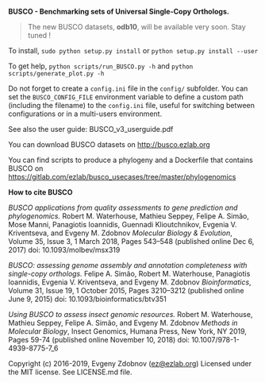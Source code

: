 **BUSCO - Benchmarking sets of Universal Single-Copy Orthologs.**

> The new BUSCO datasets, **odb10**, will be available very soon. Stay tuned !

To install, ``sudo python setup.py install`` or ``python setup.py install --user``

To get help, ``python scripts/run_BUSCO.py -h`` and ``python scripts/generate_plot.py -h``

Do not forget to create a ``config.ini`` file in the ``config/`` subfolder. You can set the ``BUSCO_CONFIG_FILE`` 
environment variable to define a custom path (including the filename) to the ``config.ini`` file, 
useful for switching between configurations or in a multi-users environment.

See also the user guide: BUSCO_v3_userguide.pdf

You can download BUSCO datasets on http://busco.ezlab.org

You can find scripts to produce a phylogeny and a Dockerfile that contains BUSCO on https://gitlab.com/ezlab/busco_usecases/tree/master/phylogenomics

**How to cite BUSCO**

*BUSCO applications from quality assessments to gene prediction and phylogenomics.*
Robert M. Waterhouse, Mathieu Seppey, Felipe A. Simão, Mose Manni, Panagiotis Ioannidis, Guennadi Klioutchnikov, Evgenia V. Kriventseva, and Evgeny M. Zdobnov
*Molecular Biology & Evolution*, Volume 35, Issue 3, 1 March 2018, Pages 543–548 (published online Dec 6, 2017) 
doi: 10.1093/molbev/msx319 

*BUSCO: assessing genome assembly and annotation completeness with single-copy orthologs.*
Felipe A. Simão, Robert M. Waterhouse, Panagiotis Ioannidis, Evgenia V. Kriventseva, and Evgeny M. Zdobnov
*Bioinformatics*, Volume 31, Issue 19, 1 October 2015, Pages 3210–3212 (published online June 9, 2015) 
doi: 10.1093/bioinformatics/btv351

*Using BUSCO to assess insect genomic resources.*
Robert M. Waterhouse, Mathieu Seppey, Felipe A. Simão, and Evgeny M. Zdobnov
*Methods in Molecular Biology*, Insect Genomics, Humana Press, New York, NY 2019, Pages 59-74 (published online November 10, 2018) 
doi: 10.1007/978-1-4939-8775-7_6

Copyright (c) 2016-2019, Evgeny Zdobnov (ez@ezlab.org)
Licensed under the MIT license. See LICENSE.md file.

